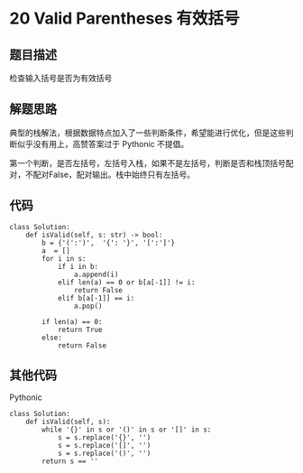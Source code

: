 # 20 Valid Parentheses 有效括号
## 题目描述
检查输入括号是否为有效括号

## 解题思路
典型的栈解法，根据数据特点加入了一些判断条件，希望能进行优化，但是这些判断似乎没有用上，高赞答案过于 Pythonic 不提倡。

第一个判断，是否左括号，左括号入栈，如果不是左括号，判断是否和栈顶括号配对，不配对False，配对输出。栈中始终只有左括号。
## 代码

```python3
class Solution:
    def isValid(self, s: str) -> bool:
        b = {'(':')',  '{': '}', '[':']'}
        a  = []
        for i in s:
            if i in b:
                a.append(i)
            elif len(a) == 0 or b[a[-1]] != i:
                return False
            elif b[a[-1]] == i:
                a.pop()
                
        if len(a) == 0:
            return True
        else:
            return False
```

## 其他代码


Pythonic

```python3
class Solution:
    def isValid(self, s):
        while '{}' in s or '()' in s or '[]' in s:
            s = s.replace('{}', '')
            s = s.replace('[]', '')
            s = s.replace('()', '')
        return s == ''
```